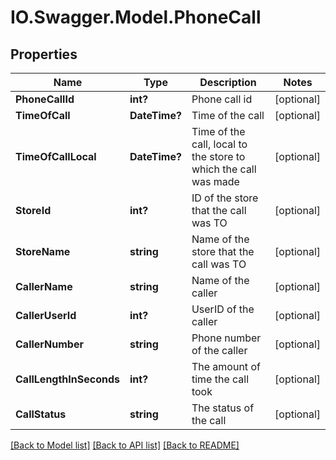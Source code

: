 # IO.Swagger.Model.PhoneCall
## Properties

Name | Type | Description | Notes
------------ | ------------- | ------------- | -------------
**PhoneCallId** | **int?** | Phone call id | [optional] 
**TimeOfCall** | **DateTime?** | Time of the call | [optional] 
**TimeOfCallLocal** | **DateTime?** | Time of the call, local to the store to which the call was made | [optional] 
**StoreId** | **int?** | ID of the store that the call was TO | [optional] 
**StoreName** | **string** | Name of the store that the call was TO | [optional] 
**CallerName** | **string** | Name of the caller | [optional] 
**CallerUserId** | **int?** | UserID of the caller | [optional] 
**CallerNumber** | **string** | Phone number of the caller | [optional] 
**CallLengthInSeconds** | **int?** | The amount of time the call took | [optional] 
**CallStatus** | **string** | The status of the call | [optional] 

[[Back to Model list]](../README.md#documentation-for-models) [[Back to API list]](../README.md#documentation-for-api-endpoints) [[Back to README]](../README.md)

